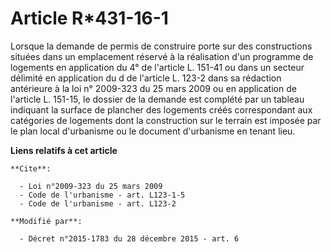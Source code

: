 # Article R*431-16-1

Lorsque la demande de permis de construire porte sur des constructions situées dans un emplacement réservé à la réalisation
d'un programme de logements en application du 4° de l'article L. 151-41 ou dans un secteur délimité en application du d de
l'article L. 123-2 dans sa rédaction antérieure à la loi n° 2009-323 du 25 mars 2009 ou en application de l'article L.
151-15, le dossier de la demande est complété par un tableau indiquant la surface de plancher des logements créés
correspondant aux catégories de logements dont la construction sur le terrain est imposée par le plan local d'urbanisme ou le
document d'urbanisme en tenant lieu.

**Liens relatifs à cet article**

	**Cite**:

	  - Loi n°2009-323 du 25 mars 2009
	  - Code de l'urbanisme - art. L123-1-5
	  - Code de l'urbanisme - art. L123-2

	**Modifié par**:

	  - Décret n°2015-1783 du 28 décembre 2015 - art. 6
